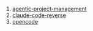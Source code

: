 1.  [agentic-project-management](https://github.com/sdi2200262/agentic-project-management/tree/main)
2.  [claude-code-reverse](https://github.com/Yuyz0112/claude-code-reverse/tree/main)
3.  [opencode](https://github.com/opencode-ai/opencode/tree/main)
